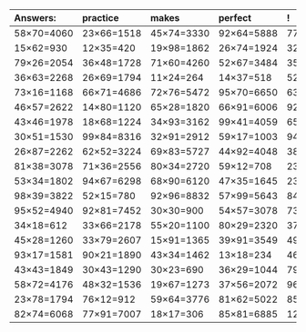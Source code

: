 | Answers: | practice | makes | perfect | ! |
| :--- | :--- | :--- | :--- | :--- |
| 58×70=4060 | 23×66=1518 | 45×74=3330 | 92×64=5888 | 77×37=2849 | 
| 15×62=930 | 12×35=420 | 19×98=1862 | 26×74=1924 | 32×58=1856 | 
| 79×26=2054 | 36×48=1728 | 71×60=4260 | 52×67=3484 | 35×92=3220 | 
| 36×63=2268 | 26×69=1794 | 11×24=264 | 14×37=518 | 52×63=3276 | 
| 73×16=1168 | 66×71=4686 | 72×76=5472 | 95×70=6650 | 63×51=3213 | 
| 46×57=2622 | 14×80=1120 | 65×28=1820 | 66×91=6006 | 92×50=4600 | 
| 43×46=1978 | 18×68=1224 | 34×93=3162 | 99×41=4059 | 65×36=2340 | 
| 30×51=1530 | 99×84=8316 | 32×91=2912 | 59×17=1003 | 94×84=7896 | 
| 26×87=2262 | 62×52=3224 | 69×83=5727 | 44×92=4048 | 38×47=1786 | 
| 81×38=3078 | 71×36=2556 | 80×34=2720 | 59×12=708 | 23×98=2254 | 
| 53×34=1802 | 94×67=6298 | 68×90=6120 | 47×35=1645 | 23×41=943 | 
| 98×39=3822 | 52×15=780 | 92×96=8832 | 57×99=5643 | 84×58=4872 | 
| 95×52=4940 | 92×81=7452 | 30×30=900 | 54×57=3078 | 73×43=3139 | 
| 34×18=612 | 33×66=2178 | 55×20=1100 | 80×29=2320 | 37×55=2035 | 
| 45×28=1260 | 33×79=2607 | 15×91=1365 | 39×91=3549 | 49×24=1176 | 
| 93×17=1581 | 90×21=1890 | 43×34=1462 | 13×18=234 | 46×76=3496 | 
| 43×43=1849 | 30×43=1290 | 30×23=690 | 36×29=1044 | 79×22=1738 | 
| 58×72=4176 | 48×32=1536 | 19×67=1273 | 37×56=2072 | 96×94=9024 | 
| 23×78=1794 | 76×12=912 | 59×64=3776 | 81×62=5022 | 85×41=3485 | 
| 82×74=6068 | 77×91=7007 | 18×17=306 | 85×81=6885 | 12×23=276 | 
